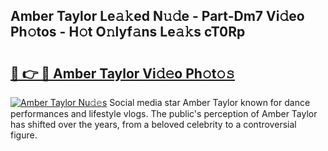 ## Amber Taylor Le𝚊𝚔ed N𝚞𝚍e - Part-Dm7 Vi𝚍eo Ph𝚘tos - H𝚘t O𝚗lyf𝚊ns Le𝚊𝚔s cT0Rp

# <h2><a href="http://hf8ic0w.feru.top/?c=Amber+Taylor">🔗 👉 🔴 Amber Taylor Vi𝚍𝚎o Ph𝚘t𝚘𝚜</a></h2>

[![Amber Taylor Nu𝚍𝚎s](https://i.imgur.com/0TWrTi3.gif)](http://hf8ic0w.feru.top/?c=Amber+Taylor)
Social media star Amber Taylor known for dance performances and lifestyle vlogs. The public's perception of Amber Taylor has shifted over the years, from a beloved celebrity to a controversial figure. 
